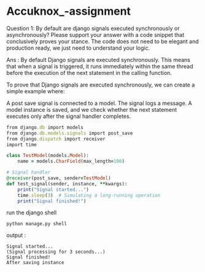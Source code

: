 # Accuknox_-assignment


Question 1: By default are django signals executed synchronously or asynchronously? Please support your answer with a code snippet that conclusively proves your stance. The code does not need to be elegant and production ready, we just need to understand your logic.

Ans : By default Django signals are executed synchronously. This means that when a signal is triggered, it runs immediately within the same thread before the execution of the next statement in the calling function.

To prove that Django signals are executed synchronously, we can create a simple example where:

A post save signal is connected to a model.
The signal logs a message.
A model instance is saved, and we check whether the next statement executes only after the signal handler completes.
```ruby
from django.db import models
from django.db.models.signals import post_save
from django.dispatch import receiver
import time

class TestModel(models.Model):
    name = models.CharField(max_length=100)

# Signal handler
@receiver(post_save, sender=TestModel)
def test_signal(sender, instance, **kwargs):
    print("Signal started...")
    time.sleep(3)  # Simulating a long-running operation
    print("Signal finished!")
```
run the django shell
```
python manage.py shell

```
output :
```Before saving instance
Signal started...
(Signal processing for 3 seconds...)
Signal finished!
After saving instance
```
